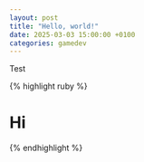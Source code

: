 ```yaml
---
layout: post
title: "Hello, world!"
date: 2025-03-03 15:00:00 +0100
categories: gamedev
---
```

Test

{% highlight ruby %}
<h1>Hi</h1>
{% endhighlight %}